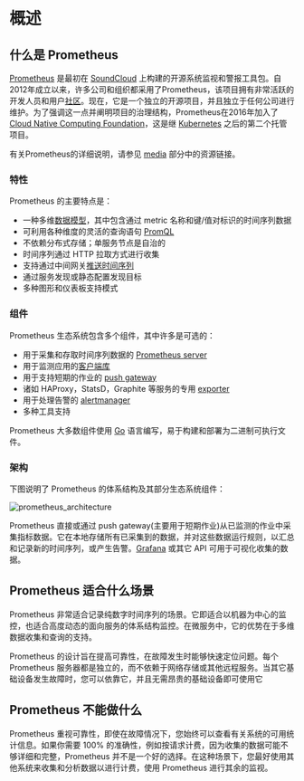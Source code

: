 # 概述

## 什么是 Prometheus <a href="#what-is-prometheus" id="what-is-prometheus"></a>

[Prometheus](https://github.com/prometheus) 是最初在 [SoundCloud](https://soundcloud.com/) 上构建的开源系统监视和警报工具包。自2012年成立以来，许多公司和组织都采用了Prometheus，该项目拥有非常活跃的开发人员和用户[社区](https://prometheus.io/community)。现在，它是一个独立的开源项目，并且独立于任何公司进行维护。为了强调这一点并阐明项目的治理结构，Prometheus在2016年加入了 [Cloud Native Computing Foundation](https://cncf.io/)，这是继 [Kubernetes](https://kubernetes.io/) 之后的第二个托管项目。

有关Prometheus的详细说明，请参见 [media](media.md) 部分中的资源链接。

### 特性 <a href="#features" id="features"></a>

Prometheus 的主要特点是：

* 一种多维[数据模型](../concepts/data\_model.md)，其中包含通过 metric 名称和键/值对标识的时间序列数据
* 可利用各种维度的灵活的查询语句 [PromQL](../prometheus/querying/basics.md)
* 不依赖分布式存储；单服务节点是自治的
* 时间序列通过 HTTP 拉取方式进行收集
* 支持通过中间网关[推送时间序列](../instrumenting/pushing.md)
* 通过服务发现或静态配置发现目标
* 多种图形和仪表板支持模式

### 组件 <a href="#components" id="components"></a>

Prometheus 生态系统包含多个组件，其中许多是可选的：

* 用于采集和存取时间序列数据的 [Prometheus server](https://github.com/prometheus/prometheus)
* 用于监测应用的[客户端库](../instrumenting/clientlibs.md)
* 用于支持短期的作业的 [push gateway](https://github.com/prometheus/pushgateway)
* 诸如 HAProxy，StatsD，Graphite 等服务的专用 [exporter](../instrumenting/exporters.md)
* 用于处理告警的 [alertmanager](https://github.com/prometheus/alertmanager)
* 多种工具支持

Prometheus 大多数组件使用 [Go](https://golang.org/) 语言编写，易于构建和部署为二进制可执行文件。

### 架构 <a href="#architecture" id="architecture"></a>

下图说明了 Prometheus 的体系结构及其部分生态系统组件：

![prometheus\_architecture](https://prometheus.io/assets/architecture.png)

Prometheus 直接或通过 push gateway(主要用于短期作业)从已监测的作业中采集指标数据。它在本地存储所有已采集到的数据，并对这些数据运行规则，以汇总和记录新的时间序列，或产生告警。[Grafana](https://grafana.com/) 或其它 API 可用于可视化收集的数据。

## Prometheus 适合什么场景 <a href="#when-does-it-fit" id="when-does-it-fit"></a>

Prometheus 非常适合记录纯数字时间序列的场景。它即适合以机器为中心的监控，也适合高度动态的面向服务的体系结构监控。在微服务中，它的优势在于多维数据收集和查询的支持。

Prometheus 的设计旨在提高可靠性，在故障发生时能够快速定位问题。每个 Prometheus 服务器都是独立的，而不依赖于网络存储或其他远程服务。当其它基础设备发生故障时，您可以依靠它，并且无需昂贵的基础设备即可使用它

## Prometheus 不能做什么 <a href="#when-does-it-not-fit" id="when-does-it-not-fit"></a>

Prometheus 重视可靠性，即使在故障情况下，您始终可以查看有关系统的可用统计信息。如果你需要 100% 的准确性，例如按请求计费，因为收集的数据可能不够详细和完整，Prometheus 并不是一个好的选择。在这种场景下，您最好使用其他系统来收集和分析数据以进行计费，使用 Prometheus 进行其余的监视。
